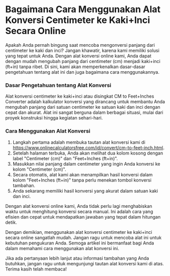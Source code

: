 Bagaimana Cara Menggunakan Alat Konversi Centimeter ke Kaki+Inci Secara Online
==============================================================================

Apakah Anda pernah bingung saat mencoba mengonversi panjang dari centimeter ke kaki dan inci? Jangan khawatir, karena kami memiliki solusi yang tepat untuk Anda. Dengan alat konversi online kami, Anda dapat dengan mudah mengubah panjang dari centimeter (cm) menjadi kaki+inci (ft+in) tanpa ribet. Di sini, kami akan memperkenalkan dasar-dasar pengetahuan tentang alat ini dan juga bagaimana cara menggunakannya.

### Dasar Pengetahuan tentang Alat Konversi

Alat konversi centimeter ke kaki+inci atau disingkat CM to Feet+Inches Converter adalah kalkulator konversi yang dirancang untuk membantu Anda mengubah panjang dari satuan centimeter ke satuan kaki dan inci dengan cepat dan akurat. Alat ini sangat berguna dalam berbagai situasi, mulai dari proyek konstruksi hingga kegiatan sehari-hari.

### Cara Menggunakan Alat Konversi

1. Langkah pertama adalah membuka tautan alat konversi kami di <https://www.onlinecalculatorsfree.com/id/convert/cm-to-feet-inch.html>.
2. Setelah halaman terbuka, Anda akan melihat dua kolom kosong dengan label "Centimeter (cm)" dan "Feet+Inches (ft+in)".
3. Masukkan nilai panjang dalam centimeter yang ingin Anda konversi ke kolom "Centimeter (cm)".
4. Secara otomatis, alat kami akan menampilkan hasil konversi dalam kolom "Feet+Inches (ft+in)" tanpa perlu menekan tombol konversi tambahan.
5. Anda sekarang memiliki hasil konversi yang akurat dalam satuan kaki dan inci.

Dengan alat konversi online kami, Anda tidak perlu lagi menghabiskan waktu untuk menghitung konversi secara manual. Ini adalah cara yang efisien dan cepat untuk mendapatkan jawaban yang tepat dalam hitungan detik.

Dengan demikian, menggunakan alat konversi centimeter ke kaki+inci secara online sangatlah mudah. Jangan ragu untuk mencoba alat ini untuk kebutuhan pengukuran Anda. Semoga artikel ini bermanfaat bagi Anda dalam memahami cara menggunakan alat konversi ini.

Jika ada pertanyaan lebih lanjut atau informasi tambahan yang Anda butuhkan, jangan ragu untuk mengunjungi tautan alat konversi kami di atas. Terima kasih telah membaca!
